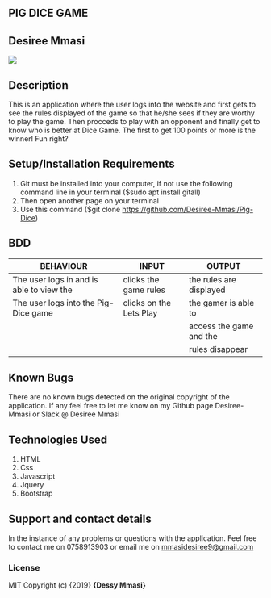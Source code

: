 ## PIG DICE GAME
## Desiree Mmasi

![]("Images/Dice.jpg")


## Description
This is an application where the user logs into the website and first gets to see the rules displayed of the game so that he/she sees if they are worthy to play the game. Then procceds to play with an opponent and finally get to know who is better at Dice Game. The first to get 100 points or more is the winner! Fun right?

## Setup/Installation Requirements
1. Git must be installed into your computer, if not use the following command line in your terminal ($sudo apt install gitall)
2. Then open another page on your terminal
3. Use this command ($git clone https://github.com/Desiree-Mmasi/Pig-Dice)

## BDD
| BEHAVIOUR                                 | INPUT                    | OUTPUT                  |
|-------------------------------------------|--------------------------|-------------------------|
| The user logs in and is able to view the  | clicks the game rules    | the rules are displayed || rules of the game                         |                          | for the user            ||                                           |                          |                         |
|  The user logs into the Pig-Dice game     | clicks on the Lets Play  | the gamer is able to    |
|                                           |                          |access the game and the  |
|                                           |                          |rules disappear          |

## Known Bugs
There are no known bugs detected on the original copyright of the application. If any feel free to let me know on my Github page Desiree-Mmasi or Slack @ Desiree Mmasi

## Technologies Used
1. HTML
2. Css
3. Javascript
4. Jquery
5. Bootstrap
## Support and contact details
In the instance of any problems or questions with the application. Feel free to contact me on 0758913903 or email me on mmasidesiree9@gmail.com
### License
MIT
Copyright (c) {2019} **{Dessy Mmasi}**